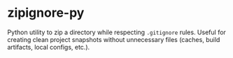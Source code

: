 # zipignore-py
Python utility to zip a directory while respecting `.gitignore` rules. Useful for creating clean project snapshots without unnecessary files (caches, build artifacts, local configs, etc.).
